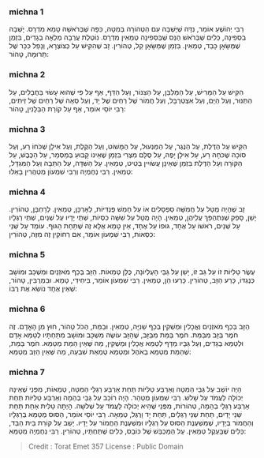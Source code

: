 
### michna 1
רַבִּי יְהוֹשֻׁעַ אוֹמֵר, נִדָּה שֶׁיָּשְׁבָה עִם הַטְּהוֹרָה בְּמִטָּה, כִּפָּה שֶׁבְּרֹאשָׁהּ טָמֵא מִדְרָס. יָשְׁבָה בִסְפִינָה, כֵּלִים שֶׁבְּרֹאשׁ הַנֵּס שֶׁבַּסְּפִינָה טְמֵאִין מִדְרָס. נוֹטֶלֶת עֲרֵבָה מְלֵאָה בְגָדִים, בִּזְמַן שֶׁמַּשָּׂאָן כָּבֵד, טְמֵאִין. בִּזְמַן שֶׁמַּשָּׂאָן קַל, טְהוֹרִין. זָב שֶׁהִקִּישׁ עַל כְּצוֹצְרָא, וְנָפַל כִּכָּר שֶׁל תְּרוּמָה, טָהוֹר: 

### michna 2
הִקִּישׁ עַל הַמָּרִישׁ, עַל הַמַּלְבֵּן, עַל הַצִּנּוֹר, וְעַל הַדַּף, אַף עַל פִּי שֶׁהוּא עָשׂוּי בַּחֲבָלִים, עַל הַתַּנּוּר, וְעַל הַיָּם, וְעַל אִצְטְרֻבָּל, וְעַל חֲמוֹר שֶׁל רֵחַיִם שֶׁל יָד, וְעַל סְאָה שֶׁל רֵחַיִם שֶׁל זֵיתִים, רַבִּי יוֹסֵי אוֹמֵר, אַף עַל קוֹרַת הַבַּלָּנִין, טָהוֹר: 

### michna 3
הִקִּישׁ עַל הַדֶּלֶת, עַל הַנֶּגֶר, עַל הַמַּנְעוּל, עַל הַמָּשׁוֹט, וְעַל הַקֶּלֶת, וְעַל אִילָן שֶׁכֹּחוֹ רַע, וְעַל סוֹכָה שֶׁכֹּחָהּ רַע, עַל אִילָן יָפֶה, עַל סֻלָּם מִצְרִי בִּזְמַן שֶׁאֵינוֹ קָבוּעַ בְּמַסְמֵר, עַל הַכֶּבֶשׁ, עַל הַקּוֹרָה וְעַל הַדֶּלֶת בִּזְמַן שֶׁאֵינָן עֲשׂוּיִין בְּטִיט, טְמֵאִין. עַל הַשִּׁדָּה, עַל הַתֵּבָה וְעַל הַמִּגְדָּל, טְמֵאִין. רַבִּי נְחֶמְיָה וְרַבִּי שִׁמְעוֹן מְטַהֲרִין בָּאֵלּוּ: 

### michna 4
זָב שֶׁהָיָה מֻטָּל עַל חֲמִשָּׁה סַפְסָלִים אוֹ עַל חָמֵשׁ פֻּנְדִּיּוֹת, לְאָרְכָּן, טְמֵאִין. לְרָחְבָּן, טְהוֹרִין. יָשֵׁן, סָפֵק שֶׁנִּתְהַפֵּךְ עֲלֵיהֶן, טְמֵאִין. הָיָה מֻטָּל עַל שִׁשָּׁה כִסְיוֹת, שְׁתֵּי יָדָיו עַל שְׁנַיִם, שְׁתֵּי רַגְלָיו עַל שְׁנַיִם, רֹאשׁוֹ עַל אֶחָד, גּוּפוֹ עַל אֶחָד, אֵין טָמֵא אֶלָּא זֶה שֶׁתַּחַת הַגּוּף. עוֹמֵד עַל שְׁנֵי כִסְאוֹת, רַבִּי שִׁמְעוֹן אוֹמֵר, אִם רְחוֹקִין זֶה מִזֶּה, טְהוֹרִין: 

### michna 5
עֶשֶׂר טַלִּיּוֹת זוֹ עַל גַּב זוֹ, יָשֵׁן עַל גַּבֵּי הָעֶלְיוֹנָה, כֻּלָּן טְמֵאוֹת. הַזָּב בְּכַף מֹאזְנַיִם וּמִשְׁכָּב וּמוֹשָׁב כְּנֶגְדּוֹ, כָּרַע הַזָּב, טְהוֹרִין. כָּרְעוּ הֵן, טְמֵאִין. רַבִּי שִׁמְעוֹן אוֹמֵר, בִּיחִידִי, טָמֵא. וּבִמְרֻבִּין, טָהוֹר, שֶׁאֵין אֶחָד נוֹשֵׂא אֶת רֻבּוֹ: 

### michna 6
הַזָּב בְּכַף מֹאזְנַיִם וְאֳכָלִין וּמַשְׁקִין בְּכַף שְׁנִיָּה, טְמֵאִין. וּבַמֵּת, הַכֹּל טָהוֹר, חוּץ מִן הָאָדָם. זֶה חֹמֶר בַּזָּב מִבַּמֵּת. חֹמֶר בַּמֵּת מִבַּזָּב, שֶׁהַזָּב עוֹשֶׂה מִשְׁכָּב וּמוֹשָׁב מִתַּחְתָּיו לְטַמֵּא אָדָם וּלְטַמֵּא בְגָדִים, וְעַל גַּבָּיו מַדָּף לְטַמֵּא אֳכָלִין וּמַשְׁקִין, מַה שֶּׁאֵין הַמֵּת מְטַמֵּא. חֹמֶר בַּמֵּת, שֶׁהַמֵּת מְטַמֵּא בְאֹהֶל וּמְטַמֵּא טֻמְאַת שִׁבְעָה, מַה שֶּׁאֵין הַזָּב מְטַמֵּא: 

### michna 7
הָיָה יוֹשֵׁב עַל גַּבֵּי הַמִּטָּה וְאַרְבַּע טַלִּיּוֹת תַּחַת אַרְבַּע רַגְלֵי הַמִּטָּה, טְמֵאוֹת, מִפְּנֵי שֶׁאֵינָהּ יְכוֹלָה לַעֲמֹד עַל שָׁלשׁ. רַבִּי שִׁמְעוֹן מְטַהֵר. הָיָה רוֹכֵב עַל גַּבֵּי בְהֵמָה וְאַרְבַּע טַלִּיּוֹת תַּחַת אַרְבַּע רַגְלֵי בְהֵמָה, טְהוֹרוֹת, מִפְּנֵי שֶׁהִיא יְכוֹלָה לַעֲמֹד עַל שְׁלשָׁה. הָיְתָה טַלִּית אַחַת תַּחַת שְׁנֵי יָדַיִם, תַּחַת שְׁנֵי רַגְלַיִם, תַּחַת יָד וָרֶגֶל, טְמֵאָה. רַבִּי יוֹסֵי אוֹמֵר, הַסּוּס מְטַמֵּא בְרַגְלָיו וְהַחֲמוֹר בְּיָדָיו, שֶׁמִּשְׁעֶנֶת הַסּוּס עַל רַגְלָיו וּמִשְׁעֶנֶת הַחֲמוֹר עַל יָדָיו. יָשַׁב עַל קוֹרַת בֵּית הַבַּד, כֵּלִים שֶׁבָּעֵקֶל טְמֵאִין. עַל הַמַּכְבֵּשׁ שֶׁל כּוֹבֵס, כֵּלִים שֶׁתַּחְתָּיו, טְהוֹרִין. רַבִּי נְחֶמְיָה מְטַמֵּא: 

>Credit : Torat Emet 357
>License : Public Domain 